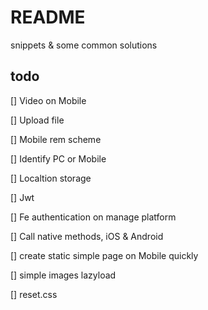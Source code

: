 # README

snippets & some common solutions

## todo

[] Video on Mobile

[] Upload file

[] Mobile rem scheme

[] Identify PC or Mobile

[] Localtion storage

[] Jwt

[] Fe authentication on manage platform

[] Call native methods, iOS & Android

[] create static simple page on Mobile quickly

[] simple images lazyload

[] reset.css

